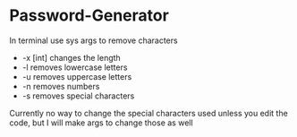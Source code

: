 # Password-Generator

In terminal use sys args to remove characters

- \-x [int] changes the length
- \-l removes lowercase letters
- \-u removes uppercase letters
- \-n removes numbers
- \-s removes special characters

Currently no way to change the special characters used unless you edit the code, but I will make args to change those as well

